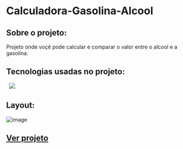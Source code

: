 # Calculadora-Gasolina-Alcool

## Sobre o projeto:

Projeto onde voçê pode calcular e comparar o valor entre o alcool e a gasolina.

## Tecnologias usadas no projeto:

<img src="https://img.shields.io/badge/HTML5-E34F26?style=for-the-badge&logo=html5&logoColor=white" alt="">
<img src="https://img.shields.io/badge/CSS3-1572B6?style=for-the-badge&logo=css3&logoColor=white" alt="">
<img src="https://img.shields.io/badge/JavaScript-F7DF1E?style=for-the-badge&logo=javascript&logoColor=black" />

## Layout:

![image](https://user-images.githubusercontent.com/105132452/190491178-7044df03-3fb9-4acc-8181-35cd81fd995a.png)


<!--# Autor:-->

## <a href="https://andersonrs080.github.io/Calculadora-Gasolina-Alcool/" target="_blank">Ver projeto</a>
